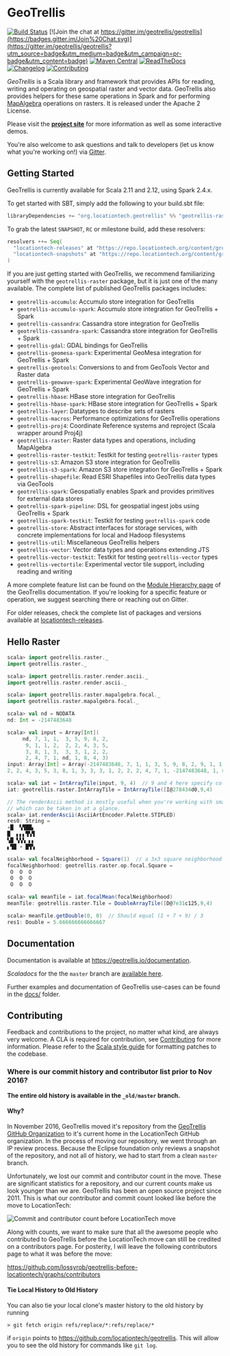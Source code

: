 # GeoTrellis

[![Build Status](https://api.travis-ci.org/locationtech/geotrellis.svg?branch=master)](http://travis-ci.org/locationtech/geotrellis) [![Join the chat at https://gitter.im/geotrellis/geotrellis](https://badges.gitter.im/Join%20Chat.svg)](https://gitter.im/geotrellis/geotrellis?utm_source=badge&utm_medium=badge&utm_campaign=pr-badge&utm_content=badge)
[![Maven Central](https://img.shields.io/maven-metadata/v/http/central.maven.org/maven2/org/locationtech/geotrellis/geotrellis-spark_2.11/maven-metadata.xml.svg)](http://search.maven.org/#search%7Cga%7C1%7Corg.locationtech.geotrellis)
[![ReadTheDocs](https://readthedocs.org/projects/geotrellis/badge/?version=latest)](http://geotrellis.readthedocs.io/en/latest/)
[![Changelog](https://img.shields.io/badge/changelog-v1.2.0-brightgreen.svg)](https://geotrellis.readthedocs.io/en/latest/CHANGELOG.html)
[![Contributing](https://img.shields.io/badge/contributing-see%20conditions-brightgreen.svg)](https://github.com/locationtech/geotrellis/blob/master/docs/CONTRIBUTING.rst)

_GeoTrellis_ is a Scala library and framework that provides
APIs for reading, writing and operating on geospatial
raster and vector data. GeoTrellis also provides helpers
for these same operations in Spark and for performing
[MapAlgebra](https://en.wikipedia.org/wiki/Map_algebra)
operations on rasters. It is released under the Apache 2 License.

Please visit the **[project site](http://geotrellis.io)**
for more information as well as some interactive demos.

You're also welcome to ask questions and talk to developers
(let us know what you're working on!) via [Gitter](https://gitter.im/geotrellis/geotrellis).

## Getting Started

GeoTrellis is currently available for Scala 2.11 and 2.12, using Spark 2.4.x.

To get started with SBT, simply add the following to your build.sbt file:

```scala
libraryDependencies += "org.locationtech.geotrellis" %% "geotrellis-raster" % "3.0.0"
```

To grab the latest `SNAPSHOT`, `RC` or milestone build, add these resolvers:

```scala
resolvers ++= Seq(
  "locationtech-releases" at "https://repo.locationtech.org/content/groups/releases",
  "locationtech-snapshots" at "https://repo.locationtech.org/content/groups/snapshots"
)
```

If you are just getting started with GeoTrellis, we recommend familiarizing yourself with the
`geotrellis-raster` package, but it is just one of the many available. The complete list
of published GeoTrellis packages includes:

- `geotrellis-accumulo`: Accumulo store integration for GeoTrellis
- `geotrellis-accumulo-spark`: Accumulo store integration for GeoTrellis + Spark
- `geotrellis-cassandra`: Cassandra store integration for GeoTrellis
- `geotrellis-cassandra-spark`: Cassandra store integration for GeoTrellis + Spark
- `geotrellis-gdal`: GDAL bindings for GeoTrellis
- `geotrellis-geomesa-spark`: Experimental GeoMesa integration for GeoTrellis + Spark
- `geotrellis-geotools`: Conversions to and from GeoTools Vector and Raster data
- `geotrellis-geowave-spark`: Experimental GeoWave integration for GeoTrellis + Spark
- `geotrellis-hbase`: HBase store integration for GeoTrellis
- `geotrellis-hbase-spark`: HBase store integration for GeoTrellis + Spark
- `geotrellis-layer`: Datatypes to describe sets of rasters
- `geotrellis-macros`: Performance optimizations for GeoTrellis operations
- `geotrellis-proj4`: Coordinate Reference systems and reproject (Scala wrapper around Proj4j)
- `geotrellis-raster`: Raster data types and operations, including MapAlgebra
- `geotrellis-raster-testkit`: Testkit for testing `geotrellis-raster` types
- `geotrellis-s3`: Amazon S3 store integration for GeoTrellis
- `geotrellis-s3-spark`: Amazon S3 store integration for GeoTrellis + Spark
- `geotrellis-shapefile`: Read ESRI Shapefiles into GeoTrellis data types via GeoTools
- `geotrellis-spark`: Geospatially enables Spark and provides primitives for external data stores
- `geotrellis-spark-pipeline`: DSL for geospatial ingest jobs using GeoTrellis + Spark
- `geotrellis-spark-testkit`: Testkit for testing `geotrellis-spark` code
- `geotrellis-store`: Abstract interfaces for storage services, with concrete implementations for local and Hadoop filesystems
- `geotrellis-util`: Miscellaneous GeoTrellis helpers
- `geotrellis-vector`: Vector data types and operations extending JTS
- `geotrellis-vector-testkit`: Testkit for testing `geotrellis-vector` types
- `geotrellis-vectortile`: Experimental vector tile support, including reading and writing

A more complete feature list can be found on the [Module Hierarchy page](https://geotrellis.readthedocs.io/en/latest/guide/module-hierarchy.html) of the GeoTrellis documentation. If you're looking for a specific feature or
operation, we suggest searching there or reaching out on Gitter.

For older releases, check the complete list of packages and versions
available at [locationtech-releases](https://repo.locationtech.org/#view-repositories;geotrellis-releases~browsestorage).

## Hello Raster

```scala
scala> import geotrellis.raster._
import geotrellis.raster._

scala> import geotrellis.raster.render.ascii._
import geotrellis.raster.render.ascii._

scala> import geotrellis.raster.mapalgebra.focal._
import geotrellis.raster.mapalgebra.focal._

scala> val nd = NODATA
nd: Int = -2147483648

scala> val input = Array[Int](
     nd, 7, 1, 1,  3, 5, 9, 8, 2,
      9, 1, 1, 2,  2, 2, 4, 3, 5,
      3, 8, 1, 3,  3, 3, 1, 2, 2,
      2, 4, 7, 1, nd, 1, 8, 4, 3)
input: Array[Int] = Array(-2147483648, 7, 1, 1, 3, 5, 9, 8, 2, 9, 1, 1, 2,
2, 2, 4, 3, 5, 3, 8, 1, 3, 3, 3, 1, 2, 2, 2, 4, 7, 1, -2147483648, 1, 8, 4, 3)

scala> val iat = IntArrayTile(input, 9, 4)  // 9 and 4 here specify columns and rows
iat: geotrellis.raster.IntArrayTile = IntArrayTile([I@278434d0,9,4)

// The renderAscii method is mostly useful when you're working with small tiles
// which can be taken in at a glance.
scala> iat.renderAscii(AsciiArtEncoder.Palette.STIPLED)
res0: String =
∘█  ▚▜██▖
█  ▖▖▖▜▚▜
▚█ ▚▚▚ ▖▖
▖▜█ ∘ █▜▚

scala> val focalNeighborhood = Square(1)  // a 3x3 square neighborhood
focalNeighborhood: geotrellis.raster.op.focal.Square =
 O  O  O
 O  O  O
 O  O  O

scala> val meanTile = iat.focalMean(focalNeighborhood)
meanTile: geotrellis.raster.Tile = DoubleArrayTile([D@7e31c125,9,4)

scala> meanTile.getDouble(0, 0)  // Should equal (1 + 7 + 9) / 3
res1: Double = 5.666666666666667
```

## Documentation

Documentation is available at https://geotrellis.io/documentation.

_Scaladocs_ for the the `master` branch are
[available here](http://geotrellis.github.com/scaladocs/latest/#geotrellis.package).

Further examples and documentation of GeoTrellis use-cases can be found in the [docs/](./docs) folder.

## Contributing

Feedback and contributions to the project, no matter what kind, are always
very welcome. A CLA is required for contribution, see
[Contributing](http://geotrellis.readthedocs.io/en/latest/CONTRIBUTING.html)
for more information. Please refer to the [Scala style
guide](http://docs.scala-lang.org/style/) for formatting patches to the
codebase.

### Where is our commit history and contributor list prior to Nov 2016?

**The entire old history is available in the `_old/master` branch.**

#### Why?

In November 2016, GeoTrellis moved it's repository from the
[GeoTrellis GitHub Organization](https://github.com/geotrellis) to it's current
home in the LocationTech GitHub organization.
In the process of moving our repository, we went through an IP review process.
Because the Eclipse foundation only reviews a snapshot of the repository, and
not all of history, we had to start from a clean `master` branch.

Unfortunately, we lost our commit and contributor count in the move.
These are significant statistics for a repository,
and our current counts make us look younger than we are.
GeoTrellis has been an open source project since 2011.
This is what our contributor and commit count looked like
before the move to LocationTech:

![Commit and contributor count before LocationTech move](docs/img/contributor-and-commit-count-pre-locationtech.png)

Along with counts, we want to make sure that all the awesome people
who contributed to GeoTrellis before the LocationTech move can
still be credited on a contributors page. For posterity, I will
leave the following contributors page to what it was before the move:

https://github.com/lossyrob/geotrellis-before-locationtech/graphs/contributors

#### Tie Local History to Old History

You can also tie your local clone's master history to the old history by running

```console
> git fetch origin refs/replace/*:refs/replace/*
```

if `origin` points to https://github.com/locationtech/geotrellis.
This will allow you to see the old history for commands like `git log`.

